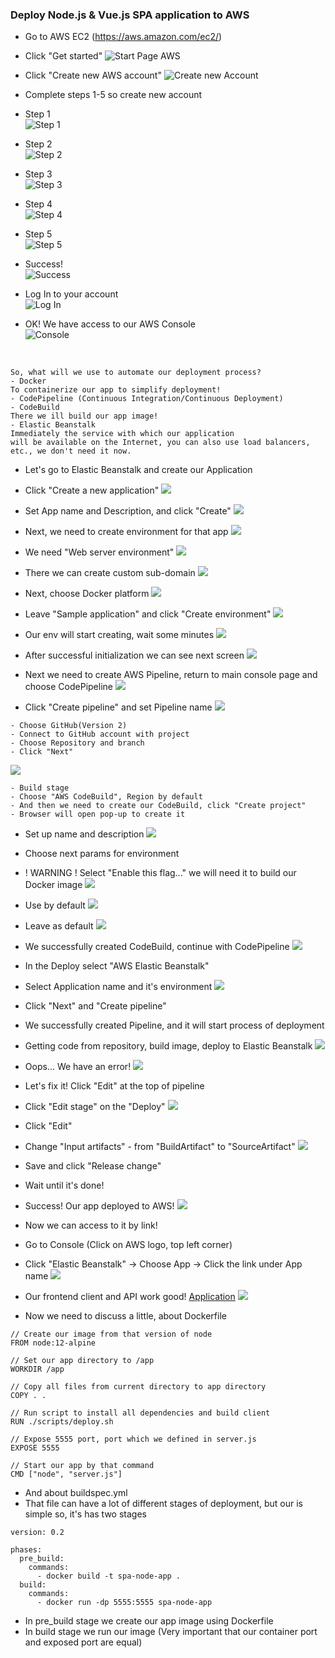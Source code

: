### Deploy Node.js & Vue.js SPA application to AWS

- Go to AWS EC2 (https://aws.amazon.com/ec2/)
- Click "Get started"
![Start Page AWS](./docs/1.png)

- Click "Create new AWS account"
![Create new Account](./docs/2.png)

- Complete steps 1-5 so create new account
- Step 1 </br>
![Step 1](./docs/5.png)
- Step 2 </br>
![Step 2](./docs/6.png)
- Step 3 </br>
![Step 3](./docs/7.png)
- Step 4 </br>
![Step 4](./docs/8.png)
- Step 5 </br>
![Step 5](./docs/9.png)

- Success! </br>
![Success](./docs/10.png)

- Log In to your account </br>
![Log In](./docs/11.png)

- OK! We have access to our AWS Console </br>
![Console](./docs/12.png)

<br>

```
So, what will we use to automate our deployment process?
- Docker
To containerize our app to simplify deployment!
- CodePipeline (Continuous Integration/Continuous Deployment)
- CodeBuild
There we ill build our app image!
- Elastic Beanstalk
Immediately the service with which our application
will be available on the Internet, you can also use load balancers,
etc., we don't need it now.
```

- Let's go to Elastic Beanstalk and create our Application

- Click "Create a new application"
![](./docs/13.png)

- Set App name and Description, and click "Create"
![](./docs/14.png)

- Next, we need to create environment for that app
![](./docs/15.png)

- We need "Web server environment"
![](./docs/16.png)

- There we can create custom sub-domain
![](./docs/17.png)

- Next, choose Docker platform
![](./docs/18.png)

- Leave "Sample application" and click "Create environment"
![](./docs/19.png)

- Our env will start creating, wait some minutes
![](./docs/20.png)

- After successful initialization we can see next screen
![](./docs/21.png)

- Next we need to create AWS Pipeline, return to main console page and choose CodePipeline
![](./docs/22.png)

- Click "Create pipeline" and set Pipeline name
![](./docs/23.png)

```
- Choose GitHub(Version 2)
- Connect to GitHub account with project
- Choose Repository and branch
- Click "Next"
```
![](./docs/24.png)

```
- Build stage
- Choose "AWS CodeBuild", Region by default
- And then we need to create our CodeBuild, click "Create project"
- Browser will open pop-up to create it
```
- Set up name and description
![](./docs/25.png)

- Choose next params for environment
- ! WARNING ! Select "Enable this flag..." we will need it to build our Docker image
![](./docs/26.png)

- Use by default
![](./docs/27.png)

- Leave as default
![](./docs/28.png)

- We successfully created CodeBuild, continue with CodePipeline
![](./docs/29.png)

- In the Deploy select "AWS Elastic Beanstalk"
- Select Application name and it's environment
![](./docs/30.png)

- Click "Next" and "Create pipeline"
- We successfully created Pipeline, and it will start process of deployment
- Getting code from repository, build image, deploy to Elastic Beanstalk
![](./docs/32.png)

- Oops... We have an error!
![](./docs/34.png)

- Let's fix it! Click "Edit" at the top of pipeline
- Click "Edit stage" on the "Deploy"
![](./docs/35.png)
- Click "Edit"
- Change "Input artifacts" - from "BuildArtifact" to "SourceArtifact"
![](./docs/37.png)
- Save and click "Release change"
- Wait until it's done!

- Success! Our app deployed to AWS!
![](./docs/38.png)

- Now we can access to it by link!
- Go to Console (Click on AWS logo, top left corner)
- Click "Elastic Beanstalk" -> Choose App -> Click the link under App name
![](./docs/33.png)


- Our frontend client and API work good! [Application](http://appexample-env.eba-qdpfibgh.us-east-2.elasticbeanstalk.com/)
![](./docs/39.png)

- Now we need to discuss a little, about Dockerfile
```
// Create our image from that version of node
FROM node:12-alpine

// Set our app directory to /app
WORKDIR /app

// Copy all files from current directory to app directory
COPY . .

// Run script to install all dependencies and build client
RUN ./scripts/deploy.sh

// Expose 5555 port, port which we defined in server.js
EXPOSE 5555

// Start our app by that command
CMD ["node", "server.js"]
```

- And about buildspec.yml
- That file can have a lot of different stages of deployment, but our is simple so, it's has two stages
```
version: 0.2

phases:
  pre_build:
    commands:
      - docker build -t spa-node-app .
  build:
    commands:
      - docker run -dp 5555:5555 spa-node-app

```

- In pre_build stage we create our app image using Dockerfile
- In build stage we run our image (Very important that our container port and exposed port are equal)
